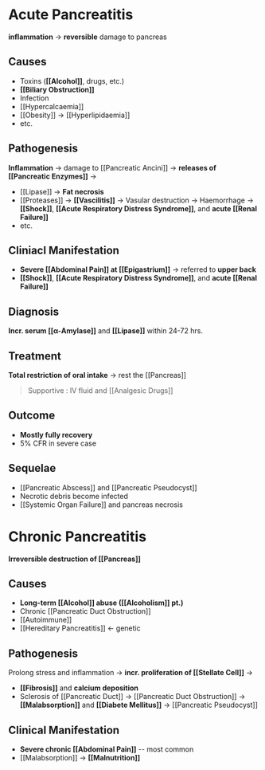 # Acute Pancreatitis
**inflammation** -> **reversible** damage to pancreas

## Causes
- Toxins (**[[Alcohol]]**, drugs, etc.)
- **[[Biliary Obstruction]]**
- Infection
- [[Hypercalcaemia]]
- [[Obesity]] -> [[Hyperlipidaemia]]
- etc.

## Pathogenesis
**Inflammation** -> damage to [[Pancreatic Ancini]] -> **releases of [[Pancreatic Enzymes]]** -> 
- [[Lipase]] -> **Fat necrosis**
- [[Proteases]] -> **[[Vascilitis]]** -> Vasular destruction -> Haemorrhage -> **[[Shock]]**, **[[Acute Respiratory Distress Syndrome]]**, and **acute [[Renal Failure]]**
- etc.

## Cliniacl Manifestation
- **Severe [[Abdominal Pain]] at [[Epigastrium]]** -> referred to **upper back**
- **[[Shock]]**, **[[Acute Respiratory Distress Syndrome]]**, and **acute [[Renal Failure]]**

## Diagnosis
**Incr. serum [[α-Amylase]]** and **[[Lipase]]** within 24-72 hrs.

## Treatment
**Total restriction of oral intake** -> rest the [[Pancreas]]
> Supportive : IV fluid and [[Analgesic Drugs]]

## Outcome
- **Mostly fully recovery**
- 5% CFR in severe case

## Sequelae
- [[Pancreatic Abscess]] and [[Pancreatic Pseudocyst]]
- Necrotic debris become infected
- [[Systemic Organ Failure]] and pancreas necrosis

# Chronic Pancreatitis
**Irreversible destruction of [[Pancreas]]**

## Causes
- **Long-term [[Alcohol]] abuse ([[Alcoholism]] pt.)** 
- Chronic [[Pancreatic Duct Obstruction]]
- [[Autoimmune]]
- [[Hereditary Pancreatitis]] <- genetic

## Pathogenesis
Prolong stress and inflammation -> **incr. proliferation of [[Stellate Cell]]** -> 
- **[[Fibrosis]]** and **calcium deposition**
- Sclerosis of [[Pancreatic Duct]] -> [[Pancreatic Duct Obstruction]] 
-> **[[Malabsorption]]** and **[[Diabete Mellitus]]**
-> [[Pancreatic Pseudocyst]]

## Clinical Manifestation
- **Severe chronic [[Abdominal Pain]]** -- most common
- [[Malabsorption]] -> **[[Malnutrition]]**